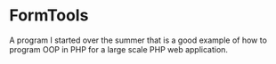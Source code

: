 FormTools
=========

A program I started over the summer that is a good example of how to program OOP in PHP for a large scale PHP web application.